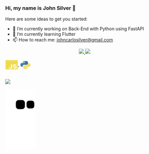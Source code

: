 ### Hi, my name is John Silver 👋

Here are some ideas to get you started:

- 🔭 I’m currently working on Back-End with Python using FastAPI
- 🌱 I’m currently learning Flutter
- 📫 How to reach me: johncarlosilver@gmail.com

<div align="center">
  <a href="https://github.com/zjohnsilver">
  <img height="180em" src="https://github-readme-stats.vercel.app/api?username=zjohnsilver&show_icons=true&theme=dark&include_all_commits=true&count_private=true&title_color=4517ca&icon_color=4517ca"/>
  <img height="180em" src="https://github-readme-stats.vercel.app/api/top-langs/?username=zjohnsilver&layout=compact&langs_count=7&theme=dark&title_color=4517ca"/>
</div>

 <div style="display: inline_block"><br>
  <img align="center" alt="icon-js" height="30" width="40" src="https://raw.githubusercontent.com/devicons/devicon/master/icons/javascript/javascript-plain.svg">
  <img align="center" alt="icon-python" height="30" width="40" src="https://raw.githubusercontent.com/devicons/devicon/master/icons/python/python-original.svg">
</div>
  
  ##
  
<div> 
  <a href="https://www.linkedin.com/in/jo%C3%A3o-carlos-prata-318a3a148/" target="_blank"><img src="https://img.shields.io/badge/-LinkedIn-%230077B5?style=for-the-badge&logo=linkedin&logoColor=white" target="_blank"></a> 
 
  ![Snake animation](https://github.com/rafaballerini/rafaballerini/blob/output/github-contribution-grid-snake.svg)
